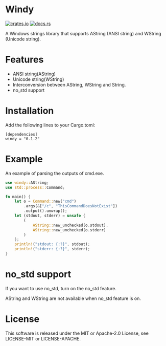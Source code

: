 # Windy

[![crates.io](https://img.shields.io/crates/v/windy.svg)](https://crates.io/crates/windy)
[![docs.rs](https://docs.rs/windy/badge.svg)](https://docs.rs/windy)

A Windows strings library that supports AString (ANSI string) and WString (Unicode string).

# Features

- ANSI string(AString)
- Unicode string(WString)
- Interconversion between AString, WString and String.
- no_std support

# Installation

Add the following lines to your Cargo.toml:

```
[dependencies]
windy = "0.1.2"
```

# Example

An example of parsing the outputs of cmd.exe.

```rust
use windy::AString;
use std::process::Command;

fn main() {
    let o = Command::new("cmd")
        .args(&["/c", "ThisCommandDoesNotExist"])
        .output().unwrap();
    let (stdout, stderr) = unsafe {
        (
            AString::new_unchecked(o.stdout),
            AString::new_unchecked(o.stderr)
        )
    };
    println!("stdout: {:?}", stdout);
    println!("stderr: {:?}", stderr);
}
```

# no_std support

If you want to use no_std, turn on the no_std feature.

AString and WString are not available when no_std feature is on.

# License

This software is released under the MIT or Apache-2.0 License, see LICENSE-MIT or LICENSE-APACHE.

